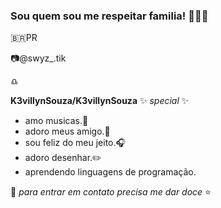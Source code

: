 ### Sou quem sou me respeitar familia! 💙🎵🐚

🇧🇷PR

📷@swyz_.tik

♎

**K3villynSouza/K3villynSouza**  ✨ _special_ ✨ 
- amo musicas.🎵
- adoro meus amigo.📱
- sou feliz do meu jeito.🎧
- adoro desenhar.✏️
- aprendendo linguagens de programação.

🌠 _para entrar em contato precisa me dar doce_ ⭐
